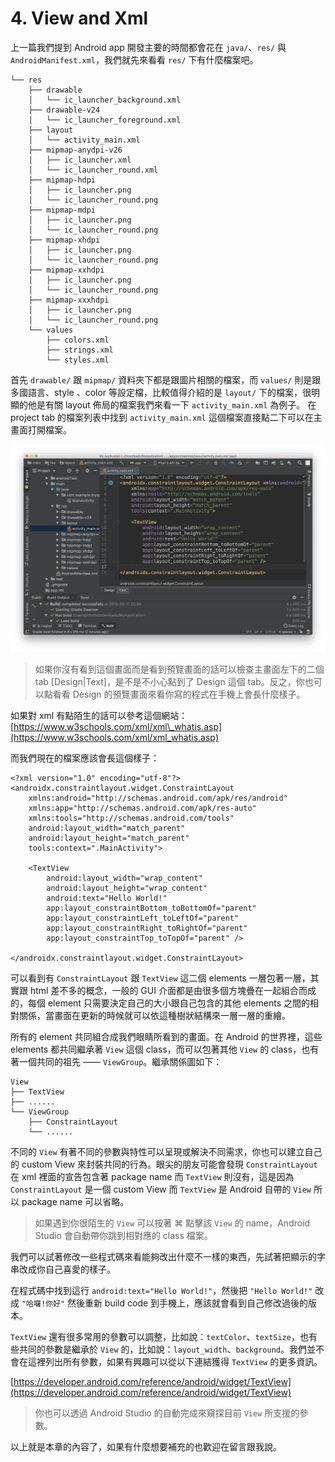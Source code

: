 # 4. View and Xml

上一篇我們提到 Android app 開發主要的時間都會花在 `java/`、`res/` 與 `AndroidManifest.xml`，我們就先來看看 `res/` 下有什麼檔案吧。

```text
└── res
    ├── drawable
    │   └── ic_launcher_background.xml
    ├── drawable-v24
    │   └── ic_launcher_foreground.xml
    ├── layout
    │   └── activity_main.xml
    ├── mipmap-anydpi-v26
    │   ├── ic_launcher.xml
    │   └── ic_launcher_round.xml
    ├── mipmap-hdpi
    │   ├── ic_launcher.png
    │   └── ic_launcher_round.png
    ├── mipmap-mdpi
    │   ├── ic_launcher.png
    │   └── ic_launcher_round.png
    ├── mipmap-xhdpi
    │   ├── ic_launcher.png
    │   └── ic_launcher_round.png
    ├── mipmap-xxhdpi
    │   ├── ic_launcher.png
    │   └── ic_launcher_round.png
    ├── mipmap-xxxhdpi
    │   ├── ic_launcher.png
    │   └── ic_launcher_round.png
    └── values
        ├── colors.xml
        ├── strings.xml
        └── styles.xml
```

首先 `drawable/` 跟 `mipmap/` 資料夾下都是跟圖片相關的檔案，而 `values/` 則是跟多國語言、style 、color 等設定檔，比較值得介紹的是 `layout/` 下的檔案，很明顯的他是有關 layout 佈局的檔案我們來看一下 `activity_main.xml` 為例子。  在 project tab 的檔案列表中找到 `activity_main.xml` 這個檔案直接點二下可以在主畫面打開檔案。

![](.gitbook/assets/layout_xml.png)

> 如果你沒有看到這個畫面而是看到預覽畫面的話可以檢查主畫面左下的二個tab \[Design\|Text\]，是不是不小心點到了 Design 這個 tab。反之，你也可以點看看 Design 的預覽畫面來看你寫的程式在手機上會長什麼樣子。

如果對 xml 有點陌生的話可以參考這個網站：[https://www.w3schools.com/xml/xml\_whatis.asp](https://www.w3schools.com/xml/xml_whatis.asp)

而我們現在的檔案應該會長這個樣子：

```markup
<?xml version="1.0" encoding="utf-8"?>
<androidx.constraintlayout.widget.ConstraintLayout
    xmlns:android="http://schemas.android.com/apk/res/android"
    xmlns:app="http://schemas.android.com/apk/res-auto"
    xmlns:tools="http://schemas.android.com/tools"
    android:layout_width="match_parent"
    android:layout_height="match_parent"
    tools:context=".MainActivity">

    <TextView
        android:layout_width="wrap_content"
        android:layout_height="wrap_content"
        android:text="Hello World!"
        app:layout_constraintBottom_toBottomOf="parent"
        app:layout_constraintLeft_toLeftOf="parent"
        app:layout_constraintRight_toRightOf="parent"
        app:layout_constraintTop_toTopOf="parent" />

</androidx.constraintlayout.widget.ConstraintLayout>
```

可以看到有 `ConstraintLayout` 跟 `TextView` 這二個 elements 一層包著一層，其實跟 html 差不多的概念，一般的 GUI 介面都是由很多個方塊疊在一起組合而成的，每個 element 只需要決定自己的大小跟自己包含的其他 elements 之間的相對關係，當畫面在更新的時候就可以依這種樹狀結構來一層一層的重繪。

所有的 element 共同組合成我們眼睛所看到的畫面。在 Android 的世界裡，這些 elements 都共同繼承著 `View` 這個 class，而可以包著其他 `View` 的 class，也有著一個共同的祖先 —— `ViewGroup`。繼承關係圖如下：

```text
View
├── TextView
├── ......
└── ViewGroup
    ├── ConstraintLayout
    └── ......
```

不同的 `View` 有著不同的參數與特性可以呈現或解決不同需求，你也可以建立自己的 custom View 來封裝共同的行為。眼尖的朋友可能會發現 `ConstraintLayout` 在 xml 裡面的宣告包含著 package name 而 `TextView` 則沒有，這是因為 `ConstraintLayout` 是一個 custom View 而 `TextView` 是 Android 自帶的 `View` 所以 package name 可以省略。

> 如果遇到你很陌生的 `View` 可以按著 ⌘ 點擊該 `View` 的 name，Android Studio 會自動帶你跳到相對應的 class 檔案。

我們可以試著修改一些程式碼來看能夠改出什麼不一樣的東西，先試著把顯示的字串改成你自己喜愛的樣子。

在程式碼中找到這行 `android:text="Hello World!"`，然後把 `"Hello World!"` 改成 `"哈囉!你好"` 然後重新 build code 到手機上，應該就會看到自己修改過後的版本。

`TextView` 還有很多常用的參數可以調整，比如說：`textColor`、`textSize`，也有些共同的參數是繼承於 `View` 的，比如說：`layout_width`、`background`。我們並不會在這裡列出所有參數，如果有興趣可以從以下連結獲得 `TextView` 的更多資訊。

[https://developer.android.com/reference/android/widget/TextView](https://developer.android.com/reference/android/widget/TextView)

> 你也可以透過 Android Studio 的自動完成來窺探目前 `View` 所支援的參數。

以上就是本章的內容了，如果有什麼想要補充的也歡迎在留言跟我說。

